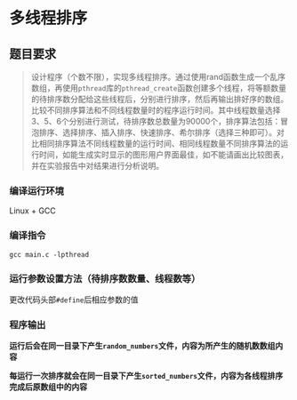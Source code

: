 # 多线程排序

## 题目要求

> 设计程序（个数不限），实现多线程排序。通过使用rand函数生成一个乱序数组，再使用`pthread`库的`pthread_create`函数创建多个线程，将等额数量的待排序数分配给这些线程后，分别进行排序，然后再输出排好序的数组。比较不同排序算法和不同线程数量时的程序运行时间。其中线程数量选择3、5、6个分别进行测试，待排序数总数量为90000个，排序算法包括：冒泡排序、选择排序、插入排序、快速排序、希尔排序（选择三种即可）。对比相同排序算法不同线程数量的运行时间、相同线程数量不同排序算法的运行时间，如能生成实时显示的图形用户界面最佳，如不能请画出比较图表，并在实验报告中对结果进行分析说明。

### 编译运行环境

Linux + GCC

### 编译指令

`gcc main.c -lpthread`

### 运行参数设置方法（待排序数数量、线程数等）

更改代码头部`#define`后相应参数的值

### 程序输出

**运行后会在同一目录下产生`random_numbers`文件，内容为所产生的随机数数组内容**

**每运行一次排序就会在同一目录下产生`sorted_numbers`文件，内容为各线程排序完成后原数组中的内容**
